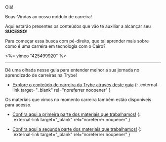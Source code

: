 Olá!

Boas-Vindas ao nosso módulo de carreira!

Aqui estarão presentes os conteúdos que vão te auxiliar a alcançar seu **SUCESSO**!

Para começar essa busca com pé-direito, que tal aprender mais sobre como é uma carreira em tecnologia com o Cairo?

 <%= vimeo "425499920" %>
 
---

Dê uma olhada nesse guia para entender melhor a sua jornada no aprendizado de carreiras na Trybe!

* [Explore o conteúdo de carreira da Trybe através deste guia](/career/guia-carreira_VF.pdf) {: .external-link target="_blank" rel="noreferrer noopener" }

Os materiais que vimos no momento carreira também estão disponíveis para acesso.

* [Confira aqui a primeira parte dos materiais que trabalhamos!](/career/IntroductionPresentation1.pdf) {: .external-link target="_blank" rel="noreferrer noopener" }

* [Confira aqui a segunda parte dos materiais que trabalhamos!](/career/IntroductionPresentation2.pdf) {: .external-link target="_blank" rel="noreferrer noopener" }

